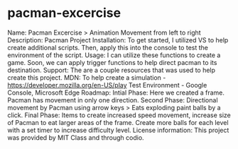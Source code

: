 # pacman-excercise
Name: Pacman Excercise > Animation Movement from left to right
Description: Pacman Project
Installation: To get started, I utilized VS to help create additional scripts. Then, apply this into the console to test the environment of the script.
Usage: I can utilize these functions to create a game. Soon, we can apply trigger functions to help direct pacman to its destination. 
Support: The are a couple resources that was used to help create this project. 
MDN: To help create a simulation - https://developer.mozilla.org/en-US/play
Test Environment - Google Console, Microsoft Edge
Roadmap: 
Intial Phase: Here we created a frame. Pacman has movement in only one direction. 
Second Phase: Directional movement by Pacman using arrow keys > Eats exploding paint balls by a click. 
Final Phase: Items to create increased speed movement, increase size of Pacman to eat larger areas of the frame. Create more balls for each level with a set timer to increase difficulty level. 
License information: This project was provided by MIT Class and through codio. 
